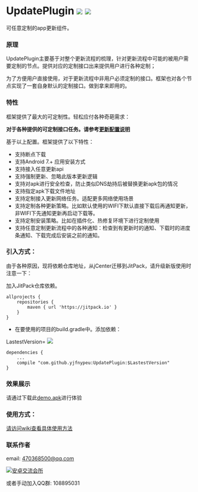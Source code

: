 # UpdatePlugin [![](https://jitpack.io/v/yjfnypeu/UpdatePlugin.svg)](https://jitpack.io/#yjfnypeu/UpdatePlugin)   <a href="http://www.methodscount.com/?lib=org.lzh.nonview.updateplugin%3AUpdatePlugin%3A0.7.1"><img src="https://img.shields.io/badge/Methods and size-402 | 48 KB-e91e63.svg"/></a>


可任意定制的app更新组件。

### 原理
UpdatePlugin主要基于对整个更新流程的梳理，针对更新流程中可能的被用户需要定制的节点。提供对应的定制接口出来提供用户进行各种定制；

为了方便用户直接使用，对于更新流程中非用户必须定制的接口。框架也对各个节点实现了一套自身默认的定制接口。做到拿来即用的。

### 特性

框架提供了最大的可定制性。轻松应付各种奇葩需求：

**对于各种提供的可定制接口任务。请参考[更新配置说明](https://github.com/yjfnypeu/UpdatePlugin/wiki/Configurations-Explains)**

基于以上配置。框架提供了以下特性：

- 支持断点下载
- 支持Android 7.+ 应用安装方式
- 支持接入任意更新api
- 支持强制更新、忽略此版本更新逻辑
- 支持对apk进行安全检查，防止类似DNS劫持后被替换更新apk包的情况
- 支持指定apk下载文件地址
- 支持定制接入更新网络任务。适配更多网络使用场景
- 支持定制各种更新策略。比如默认使用的WIFI下默认直接下载后再通知更新，非WIFI下先通知更新再启动下载等。
- 支持定制安装策略。比如在插件化、热修复环境下进行定制使用
- 支持任意定制更新流程中的各种通知：检查到有更新时的通知、下载时的进度条通知、下载完成后安装之前的通知。

### 引入方式：

由于各种原因，现将依赖仓库地址，从jCenter迁移到JitPack，请升级新版使用时注意一下：

加入JitPack仓库依赖。
```
allprojects {
    repositories {
        maven { url 'https://jitpack.io' }
    }
}
```
- 在要使用的项目的build.gradle中。添加依赖：

LastestVersion= [![](https://jitpack.io/v/yjfnypeu/UpdatePlugin.svg)](https://jitpack.io/#yjfnypeu/UpdatePlugin)

```
dependencies {
    ...
    compile "com.github.yjfnypeu:UpdatePlugin:$LastestVersion"
}
```


### 效果展示

请通过下载此[demo.apk](https://raw.githubusercontent.com/yjfnypeu/UpdatePlugin/master/screenshots/app-debug.apk)进行体验

### 使用方式：
[请访问wiki查看具体使用方法](https://github.com/yjfnypeu/UpdatePlugin/wiki)

### 联系作者
email: 470368500@qq.com

<a target="_blank" href="http://shang.qq.com/wpa/qunwpa?idkey=99e758d20823a18049a06131b6d1b2722878720a437b4690e238bce43aceb5e1"><img border="0" src="http://pub.idqqimg.com/wpa/images/group.png" alt="安卓交流会所" title="安卓交流会所"></a>

或者手动加入QQ群: 108895031
